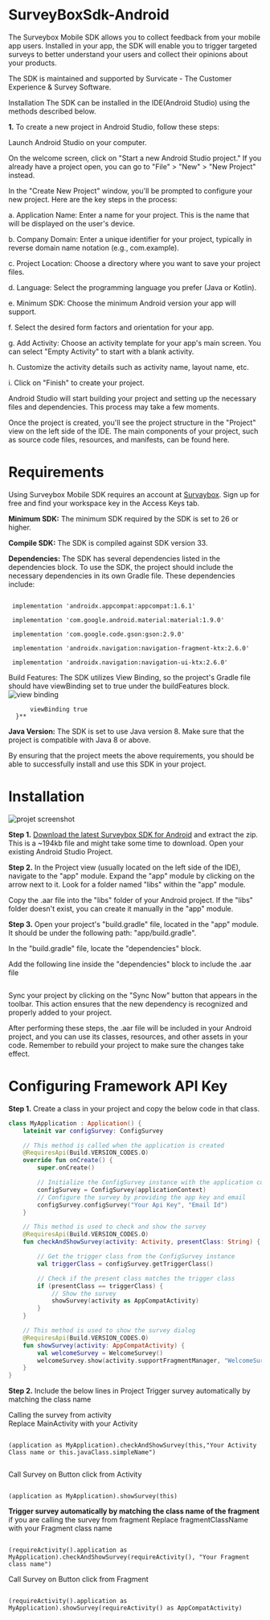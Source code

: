 # SurveyBoxSdk-Android
The Surveybox Mobile SDK allows you to collect feedback from your mobile app users. Installed in your app, the SDK will enable you to trigger targeted surveys to better understand your users and collect their opinions about your products.

The SDK is maintained and supported by Survicate - The Customer Experience & Survey Software.

Installation The SDK can be installed in the IDE(Android Studio) using the methods described below.

**1.** To create a new project in Android Studio, follow these steps:

Launch Android Studio on your computer.

On the welcome screen, click on "Start a new Android Studio project." If you already have a project open, you can go to "File" > "New" > "New Project" instead.

In the "Create New Project" window, you'll be prompted to configure your new project. Here are the key steps in the process:

a. Application Name: Enter a name for your project. This is the name that will be displayed on the user's device.

b. Company Domain: Enter a unique identifier for your project, typically in reverse domain name notation (e.g., com.example).

c. Project Location: Choose a directory where you want to save your project files.

d. Language: Select the programming language you prefer (Java or Kotlin).

e. Minimum SDK: Choose the minimum Android version your app will support.

f. Select the desired form factors and orientation for your app.

g. Add Activity: Choose an activity template for your app's main screen. You can select "Empty Activity" to start with a blank activity.

h. Customize the activity details such as activity name, layout name, etc.

i. Click on "Finish" to create your project.

Android Studio will start building your project and setting up the necessary files and dependencies. This process may take a few moments.

Once the project is created, you'll see the project structure in the "Project" view on the left side of the IDE. The main components of your project, such as source code files, resources, and manifests, can be found here.





# Requirements

Using Surveybox Mobile SDK requires an account at [Survaybox](https://surveybox.io/). Sign up for free and find your workspace key in the Access Keys tab.

**Minimum SDK:** The minimum SDK required by the SDK is set to 26 or higher.

**Compile SDK:** The SDK is compiled against SDK version 33. 

**Dependencies:** The SDK has several dependencies listed in the dependencies block. To use the SDK, the project should include the necessary dependencies in its own Gradle file. These dependencies include:

```implementation 'androidx.core:core-ktx:1.10.1'

 implementation 'androidx.appcompat:appcompat:1.6.1'

 implementation 'com.google.android.material:material:1.9.0'

 implementation 'com.google.code.gson:gson:2.9.0'

 implementation 'androidx.navigation:navigation-fragment-ktx:2.6.0'

 implementation 'androidx.navigation:navigation-ui-ktx:2.6.0'
```

Build Features: The SDK utilizes View Binding, so the project's Gradle file should have viewBinding set to true under the buildFeatures block.
![view binding](https://github.com/surveybox-io/SurveyBoxSdk-Android/assets/79449782/bcaade5e-bfeb-42c1-8f8d-76a80d496ac4)

  ```**buildFeatures{
        viewBinding true
    }**
  ```


**Java Version:** The SDK is set to use Java version 8. Make sure that the project is compatible with Java 8 or above.

By ensuring that the project meets the above requirements, you should be able to successfully install and use this SDK in your project.

# Installation
![projet screenshot](https://github.com/surveybox-io/SurveyBoxSdk-Android/assets/79449782/644d8bfd-284a-498a-b9dc-a8ddbb2fe014)


**Step 1.** [Download the latest Surveybox SDK for Android](https://github.com/surveybox-io/SurveyBoxSdk-Android)
 and extract the zip. This is a ~194kb file and might take some time to download.
Open your existing Android Studio Project.

**Step 2.** In the Project view (usually located on the left side of the IDE), navigate to the "app" module.
Expand the "app" module by clicking on the arrow next to it.
Look for a folder named "libs" within the "app" module. 

Copy the .aar file into the "libs" folder of your Android project. If the "libs" folder doesn't exist, you can create it manually in the "app" module.

**Step 3.** Open your project's "build.gradle" file, located in the "app" module. It should be under the following path: "app/build.gradle".

In the "build.gradle" file, locate the "dependencies" block.

 Add the following line inside the "dependencies" block to include the .aar file
 
```implementation files('libs/surveybox-debug.aar')
```

Sync your project by clicking on the "Sync Now" button that appears in the toolbar. This action ensures that the new dependency is recognized and properly added to your project.

After performing these steps, the .aar file will be included in your Android project, and you can use its classes, resources, and other assets in your code. Remember to rebuild your project to make sure the changes take effect.


# Configuring Framework API Key

**Step 1.** Create a class in your project and copy the below code in that class.

```kotlin scrollbar
class MyApplication : Application() {
    lateinit var configSurvey: ConfigSurvey

    // This method is called when the application is created
    @RequiresApi(Build.VERSION_CODES.O)
    override fun onCreate() {
        super.onCreate()

        // Initialize the ConfigSurvey instance with the application context
        configSurvey = ConfigSurvey(applicationContext)
        // Configure the survey by providing the app key and email
        configSurvey.configSurvey("Your Api Key", "Email Id")
    }

    // This method is used to check and show the survey
    @RequiresApi(Build.VERSION_CODES.O)
    fun checkAndShowSurvey(activity: Activity, presentClass: String) {

        // Get the trigger class from the ConfigSurvey instance
        val triggerClass = configSurvey.getTriggerClass()

        // Check if the present class matches the trigger class
        if (presentClass == triggerClass) {
            // Show the survey
            showSurvey(activity as AppCompatActivity)
        }
    }

    // This method is used to show the survey dialog
    @RequiresApi(Build.VERSION_CODES.O)
    fun showSurvey(activity: AppCompatActivity) {
        val welcomeSurvey = WelcomeSurvey()
        welcomeSurvey.show(activity.supportFragmentManager, "WelcomeSurvey")
    }
}
```

**Step 2.** Include the below lines in Project
Trigger survey  automatically by matching the class name
  
Calling the survey from activity  
  Replace MainActivity with your Activity 
 ```
 
 (application as MyApplication).checkAndShowSurvey(this,"Your Activity Class name or this.javaClass.simpleName")


```

Call Survey on Button click from Activity

  ``` 
  
  (application as MyApplication).showSurvey(this) 
  
  ```
 
 **Trigger survey  automatically by matching the class name of the fragment**
  if you are calling the survey from fragment 
  Replace fragmentClassName with your Fragment class name

```

(requireActivity().application as MyApplication).checkAndShowSurvey(requireActivity(), "Your Fragment class name")

```

Call Survey on Button click from Fragment

 ```
 
(requireActivity().application as MyApplication).showSurvey(requireActivity() as AppCompatActivity)

 ```
 





